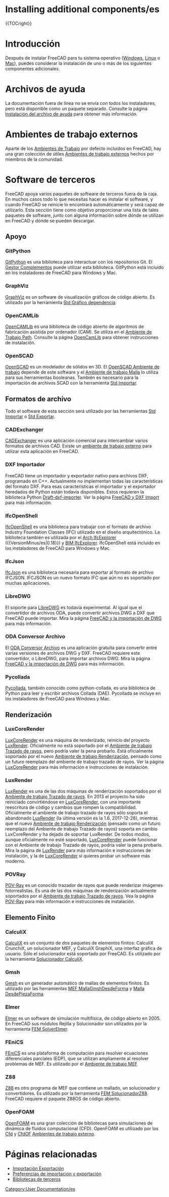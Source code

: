 # Installing additional components/es







{{TOCright}}

# Introducción

Después de instalar FreeCAD para tu sistema operativo ([Windows](Installing_on_Windows/es.md), [Linux](Installing_on_Linux/es.md) o [Mac](Installing_on_Mac/es.md)), puedes considerar la instalación de uno o más de los siguientes componentes adicionales.

# Archivos de ayuda 

La documentación fuera de línea no se envía con todos los instaladores, pero está disponible como un paquete separado. Consulte la página [Instalación del archivo de ayuda](Installing_Helpfile/es.md) para obtener más información.

# Ambientes de trabajo externos 

Aparte de los [Ambientes de Trabajo](workbenches/es.md) por defecto incluidos en FreeCAD, hay una gran colección de útiles [Ambientes de trabajo externos](External_workbenches/es.md) hechos por miembros de la comunidad.

# Software de terceros 

FreeCAD apoya varios paquetes de software de terceros fuera de la caja. En muchos casos todo lo que necesitas hacer es instalar el software, y cuando FreeCAD se reinicie lo encontrará automáticamente y será capaz de utilizarlo. Esta sección tiene como objetivo proporcionar una lista de tales paquetes de software, junto con alguna información sobre dónde se utilizan en FreeCAD y dónde se pueden descargar.

## Apoyo

### GitPython

[GitPython](https://github.com/gitpython-developers/GitPython) es una biblioteca para interactuar con los repositorios Git. El [Gestor Complementos](Std_AddonMgr/es.md) puede utilizar esta biblioteca. GitPython está incluido en los instaladores de FreeCAD para Windows y Mac.

### GraphViz

[GraphViz](https://www.graphviz.org) es un software de visualización gráficos de código abierto. Es utilizado por la herramienta [Std Gráfico dependencia](Std_DependencyGraph/es.md).

### OpenCAMLib

[OpenCAMLib](http://www.anderswallin.net/CAM) es una biblioteca de código abierto de algoritmos de fabricación asistida por ordenador (CAM). Se utiliza en el [Ambiente de Trabajo Path](Path_Workbench/es.md). Consulte la página [OpenCamLib](OpenCamLib/es.md) para obtener instrucciones de instalación.

### OpenSCAD

[OpenSCAD](https://www.openscad.org) es un modelador de sólidos en 3D. El [OpenSCAD Ambiente de trabajo](OpenSCAD_Workbench/es.md) depende de este software y el [Ambiente de trabajo Malla](Mesh_Workbench/es.md) lo utiliza para sus herramientas booleanas. También es necesario para la importación de archivos SCAD con la herramienta [Std Importar](Std_Import/es.md).

## Formatos de archivo 

Todo el software de esta sección será utilizado por las herramientas [Std Importar](Std_Import/es.md) o [Std Exportar](Std_Export/es.md).

### CADExchanger

[CADExchanger](https://cadexchanger.com) es una aplicación comercial para intercambiar varios formatos de archivos CAD. Existe un [ambiente de trabajo externo](https://github.com/yorikvanhavre/CADExchanger) para utilizar esta aplicación en FreeCAD.

### DXF Importador 

FreeCAD tiene un importador y exportador nativo para archivos DXF, programado en C++. Actualmente no implementan todas las características del formato DXF. Para esas características el importador y el exportador heredados de Python están todavía disponibles. Estos requieren la biblioteca Python [Draft-dxf-importer](https://github.com/yorikvanhavre/Draft-dxf-importer). Ver la página [FreeCAD y DXF Import](FreeCAD_and_DXF_Import/es.md) para más información.

### IfcOpenShell

[IfcOpenShell](http://ifcopenshell.org) es una biblioteca para trabajar con el formato de archivo Industry Foundation Classes (IFC) utilizado en el diseño arquitectónico. La biblioteca también es utilizada por el [Arch IfcExplorer](Arch_IfcExplorer/es.md) ({{VersionMinus/es|0.18}}) y [BIM IfcExplorer](BIM_IfcExplorer/es.md). IfcOpenShell está incluido en los instaladores de FreeCAD para Windows y Mac.

### IfcJson

[IfcJson](https://github.com/buildingSMART/ifcJSON) es una biblioteca necesaria para exportar al formato de archivo IFCJSON. IFCJSON es un nuevo formato IFC que aún no es soportado por muchas aplicaciones.

### LibreDWG

El soporte para [LibreDWG](https://www.gnu.org/software/libredwg) es todavía experimental. Al igual que el convertidor de archivos ODA, puede convertir archivos DWG a DXF que FreeCAD puede importar. Mira la página [FreeCAD y la importación de DWG](FreeCAD_and_DWG_Import/es.md) para más información.

### ODA Conversor Archivo 

El [ODA Conversor Archivo](https://www.opendesign.com/guestfiles/oda_file_converter) es una aplicación gratuita para convertir entre varias versiones de archivos DWG y DXF. FreeCAD requiere este convertidor, o LibreDWG, para importar archivos DWG. Mira la página [FreeCAD y la importación de DWG](FreeCAD_and_DWG_Import/es.md) para más información.

### Pycollada

[Pycollada](https://github.com/pycollada/pycollada/releases), también conocido como python-collada, es una biblioteca de Python para leer y escribir archivos Collada (DAE). Pycollada se incluye en los instaladores de FreeCAD para Windows y Mac.

## Renderización

### LuxCoreRender

[LuxCoreRender](https://www.luxcorerender.org) es una máquina de renderizado, reinicio del proyecto [LuxRender](LuxRender/es.md). Oficialmente no está soportado por el [Ambiente de trabajo Trazado de rayos](Raytracing_Workbench/es.md), pero podría valer la pena probarlo. Está oficialmente soportado por el nuevo [Ambiente de trabajo Renderización](https://github.com/FreeCAD/FreeCAD-render), pensado como un futuro reemplazo del ambiente de trabajo trazado de rayos. Ver la página [LuxCoreRender](LuxCoreRender/es.md) para más información e instrucciones de instalación.

### LuxRender

[LuxRender](https://luxcorerender.org/history/) es una de las dos máquinas de renderización soportados por el [Ambiente de trabajo Trazado de rayos](Raytracing_Workbench/es.md). En 2013 el proyecto ha sido reiniciado convirtiéndose en [LuxCoreRender](LuxCoreRender/es.md), con una importante reescritura de código y cambios que rompen la compatibilidad. Oficialmente el ambiente de trabajo trazado de rayos sólo soporta el abandonado [LuxRender](LuxRender/es.md) (la última versión es la 1.6, 2017-12-28), mientras que el nuevo [Ambiente de trabajo Renderización](https://github.com/FreeCAD/FreeCAD-render) (pensado como un futuro reemplazo del Ambiente de trabajo Trazado de rayos) soporta en cambio LuxCoreRender y ha dejado de soportar LuxRender. De todos modos, aunque oficialmente no esté soportado, [LuxCoreRender](LuxCoreRender/es.md) puede funcionar con el Ambiente de trabajo Trazado de rayos, podría valer la pena probarlo. Mira la página de [LuxRender](LuxRender/es.md) para más información e instrucciones de instalación, y la de [LuxCoreRender](LuxCoreRender/es.md) si quieres probar un software más moderno.

### POVRay

[POV-Ray](https://www.povray.org) es un conocido trazador de rayos que puede renderizar imágenes fotorrealistas. Es una de las dos máquinas de renderización actualmente soportados por el [Ambiente de trabajo Trazado de rayos](Raytracing_Workbench/es.md). Vea la página [POV-Ray](POV-Ray/es.md) para más información e instrucciones de instalación.

## Elemento Finito 

### CalculiX

[CalculiX](http://calculix.de) es un conjunto de dos paquetes de elementos finitos: CalculiX CrunchiX, un solucionador MEF, y CalculiX GraphiX, una interfaz gráfica de usuario. Sólo el solucionador está soportado por FreeCAD. Es utilizado por la herramienta [Solucionador CalculiX](FEM_SolverCalculiX/es.md).

### Gmsh

[Gmsh](http://gmsh.info) es un generador automático de mallas de elementos finitos. Es utilizado por las herramientas [MEF MallaGmshDesdeForma](FEM_MeshGmshFromShape/es.md) y [Malla DesdePiezaForma](Mesh_FromPartShape/es.md).

### Elmer

[Elmer](https://www.csc.fi/web/elmer) es un software de simulación multifísica, de código abierto en 2005. En FreeCAD sus módulos Rejilla y Solucionador son utilizados por la herramienta [FEM SolverElmer](FEM_SolverElmer/es.md).

### FEniCS

[FEniCS](https://fenicsproject.org) es una plataforma de computación para resolver ecuaciones diferenciales parciales (EDP), que se utilizan ampliamente al resolver problemas de MEF. Es utilizado por el [Ambiente de trabajo MEF](FEM_Workbench/es.md)

### Z88

[Z88](https://en.z88.de) es otro programa de MEF que contiene un mallado, un solucionador y convertidores. Es utilizado por la herramienta [FEM SolucionadorZ88](FEM_SolverZ88/es.md). FreeCAD requiere el paquete Z88OS de código abierto.

### OpenFOAM

[OpenFOAM](https://openfoam.org) es una gran colección de bibliotecas para simulaciones de dinámica de fluidos computacional (CFD). OpenFOAM es utilizado por los [Cfd](Cfd_Workbench/es.md) y [CfdOF](https://github.com/jaheyns/CfdOF) [Ambientes de trabajo externo](external_workbenches/es.md).

# Páginas relacionadas 

-   [Importación Exportación](Import_Export/es.md)
-   [Preferencias de importación y exportación](Import_Export_Preferences/es.md)
-   [ Bibliotecas de terceros](Third_Party_Libraries/es.md)




[Category:User Documentation/es](Category:User_Documentation/es.md)
